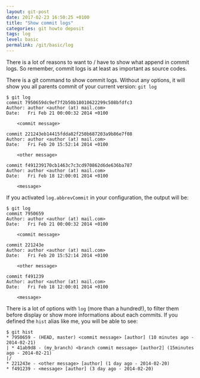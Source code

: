 ```yaml
---
layout: git-post
date: 2017-02-23 16:50:25 +0100
title: "Show commit logs"
categories: git howto deposit
tags: log
level: basic
permalink: /git/basic/log
---
```


There is a lot of reasons to want to / have to show what append in commit logs. So remember, commit logs is at least as important as source codes.

There is a git command to show commit logs. Without any options, it will show you all parents commit of your current version: `git log`

    $ git log
    commit 7950659dc9ef7f2b50b18010622299c508bfdfc3
	Author: author <author (at) mail.com>
	Date:   Fri Feb 21 00:00:32 2014 +0100
	
	    <commit message>
	
	commit 221243eb14415fdda82f250b687203a9b86e7f08
	Author: author <author (at) mail.com>
	Date:   Fri Feb 20 15:52:14 2014 +0100
	
	    <other message>
	
	commit f491239170cb1463c7c3cd970862d6de636ba787
	Author: author <author (at) mail.com>
	Date:   Fri Feb 18 12:00:01 2014 +0100
	
	    <message>

If you activated `log.abbrevCommit` in your configuration, the output will be:

    $ git log
    commit 7950659
	Author: author <author (at) mail.com>
	Date:   Fri Feb 21 00:00:32 2014 +0100
	
	    <commit message>
	
	commit 221243e
	Author: author <author (at) mail.com>
	Date:   Fri Feb 20 15:52:14 2014 +0100
	
	    <other message>
	
	commit f491239
	Author: author <author (at) mail.com>
	Date:   Fri Feb 18 12:00:01 2014 +0100
	
	    <message>

There is a lot of options with `log` (more than a hundred!), to filter them before display or show more informations about each commits.
If you defined the `hist` alias like me, you will be able to see:

    $ git hist
    * 7950659 - (HEAD, master) <commit message> [author] (10 minutes ago - 2014-02-21)
    | * 41ab9d8 - (my_branch) <branch commit message> [author2] (15minutes ago - 2014-02-21)
    |/
    * 221243e - <other message> [author] (1 day ago - 2014-02-20)
    * f491239 - <message> [author] (3 day ago - 2014-02-20)
